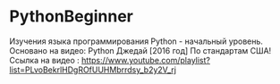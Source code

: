 # PythonBeginner
Изучения языка программирования Python - начальный уровень.
Основано на видео: Python Джедай [2016 год] По стандартам США!
Ссылка на видео  : https://www.youtube.com/playlist?list=PLvoBekrlHDgROfUUHMbrrdsy_b2y2V_rj
